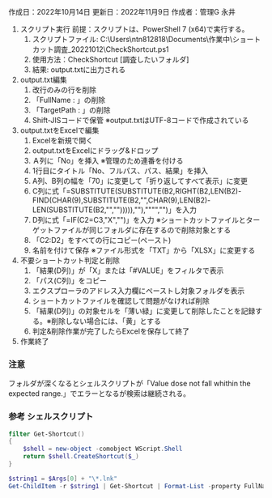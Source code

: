 作成日：2022年10月14日
更新日：2022年11月9日
作成者：管理G 永井

1. スクリプト実行
	前提：スクリプトは、PowerShell 7 (x64)で実行する。
	1) スクリプトファイル: C:\\Users\\ntn812818\\Documents\\作業中\\ショートカット調査_20221012\\CheckShortcut.ps1
	2) 使用方法：CheckShortcut [調査したいフォルダ]
	3) 結果: output.txtに出力される
2. output.txt編集
	1) 改行のみの行を削除
	2) 「FullName   : 」の削除
	3) 「TargetPath : 」の削除
	4) Shift-JISコードで保管 ※output.txtはUTF-8コードで作成されている
3. output.txtをExcelで編集
	1) Excelを新規で開く
	2) output.txtをExcelにドラッグ&ドロップ
	3) Ａ列に「No」を挿入 ※管理のため連番を付ける
	4) 1行目にタイトル「No、フルパス、パス、結果」を挿入
	5) A列、B列の幅を「70」に変更して「折り返してすべて表示」に変更
	6) C列に式「=SUBSTITUTE(SUBSTITUTE(B2,RIGHT(B2,LEN(B2)-FIND(CHAR(9),SUBSTITUTE(B2,"\",CHAR(9),LEN(B2)-LEN(SUBSTITUTE(B2,"\",""))))),""),"""","")」を入力
	7) D列に式「=IF(C2=C3,"X","")」を入力 ※ショートカットファイルとターゲットファイルが同じフォルダに存在するので削除対象とする
	8) 「C2:D2」をすべての行にコピー(ペースト)
	9) 名前を付けて保存 ※ファイル形式を「TXT」から「XLSX」に変更する
4. 不要ショートカット判定と削除
	1) 「結果(D列)」が「X」または「#VALUE」をフィルタで表示
	2) 「パス(C列)」をコピー
	3) エクスプローラのアドレス入力欄にペーストし対象フォルダを表示
	4) ショートカットファイルを確認して問題がなければ削除
	5) 「結果(D列)」の対象セルを「薄い緑」に変更して削除したことを記録する。※削除しない場合には、「黄」とする
	6) 判定&削除作業が完了したらExcelを保存して終了
5. 作業終了 

### 注意
フォルダが深くなるとシェルスクリプトが「Value dose not fall whithin the expected range.」でエラーとなるが検索は継続される。

### 参考 シェルスクリプト
```powershell
filter Get-Shortcut()
{
    $shell = new-object -comobject WScript.Shell
    return $shell.CreateShortcut($_)
}

$string1 = $Args[0] + "\*.lnk"
Get-ChildItem -r $string1 | Get-Shortcut | Format-List -property FullName, TargetPath >output.txt
```

